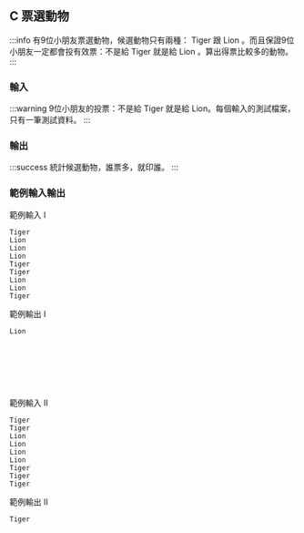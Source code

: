 ## C 票選動物 
:::info
有9位小朋友票選動物，候選動物只有兩種： Tiger 跟 Lion 。而且保證9位小朋友一定都會投有效票：不是給 Tiger 就是給 Lion 。算出得票比較多的動物。
:::


### 輸入
:::warning
9位小朋友的投票：不是給 Tiger 就是給 Lion。每個輸入的測試檔案，只有一筆測試資料。
:::

### 輸出
:::success
統計候選動物，誰票多，就印誰。
:::

### 範例輸入輸出
範例輸入 I
```shell=
Tiger
Lion
Lion
Lion
Tiger
Tiger
Lion
Lion
Tiger
```
範例輸出 I
```shell=
Lion
```

<div id="moon"></div>

<style>
#moon {
  width: 80px;
  height: 80px;
  page-break-after: always /*在標籤後換頁*/
}
</style>

範例輸入 II
```shell=
Tiger
Tiger
Lion
Lion
Lion
Lion
Tiger
Tiger
Tiger
```

範例輸出 II
```shell=
Tiger
```


<!---
:::spoiler 偷看解答
```kotlin=
fun main() = println((1..9).map{readLine()!!}.sorted()[4])
```
kotlinc -d main.jar main.kt && kotlin -classpath main.jar MainKt < in1.txt
kotlinc main.kt -jvm-target 1.8 < in1.txt
:::
--->

<div id="moon"></div>

<style>
#moon {
  width: 80px;
  height: 80px;
  page-break-after: always /*在標籤後換頁*/
}
</style>

